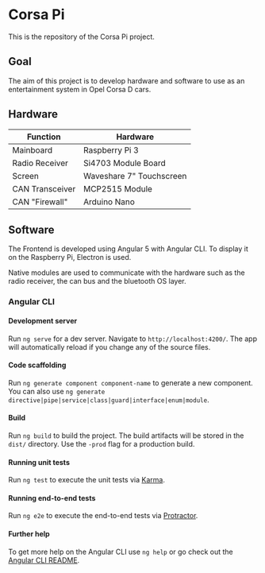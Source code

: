 # Corsa Pi
This is the repository of the Corsa Pi project.
## Goal
The aim of this project is to develop hardware and software to use as an entertainment system in Opel Corsa D cars.

## Hardware
Function         | Hardware
-----------------|--------------------------
Mainboard        | Raspberry Pi 3
Radio Receiver   | Si4703 Module Board
Screen           | Waveshare 7" Touchscreen
CAN Transceiver  | MCP2515 Module
CAN "Firewall"   | Arduino Nano

## Software
The Frontend is developed using Angular 5 with Angular CLI. 
To display it on the Raspberry Pi, Electron is used.

Native modules are used to communicate with the hardware such as the radio receiver, the can bus and the bluetooth OS layer.

### Angular CLI
#### Development server

Run `ng serve` for a dev server. Navigate to `http://localhost:4200/`. The app will automatically reload if you change any of the source files.

#### Code scaffolding

Run `ng generate component component-name` to generate a new component. You can also use `ng generate directive|pipe|service|class|guard|interface|enum|module`.

#### Build

Run `ng build` to build the project. The build artifacts will be stored in the `dist/` directory. Use the `-prod` flag for a production build.

#### Running unit tests

Run `ng test` to execute the unit tests via [Karma](https://karma-runner.github.io).

#### Running end-to-end tests

Run `ng e2e` to execute the end-to-end tests via [Protractor](http://www.protractortest.org/).

#### Further help

To get more help on the Angular CLI use `ng help` or go check out the [Angular CLI README](https://github.com/angular/angular-cli/blob/master/README.md).
